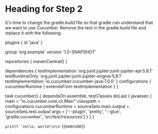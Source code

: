 # Heading for Step 2

It's time to change the gradle.build file so that gradle can understand that we want to use Cucumber. Remove the text in the gradle.build file and replace it with the following: 

plugins {
    id 'java'
}

group 'org.example'
version '1.0-SNAPSHOT'

repositories {
    mavenCentral()
}

dependencies {
    testImplementation 'org.junit.jupiter:junit-jupiter-api:5.8.1'
    testRuntimeOnly 'org.junit.jupiter:junit-jupiter-engine:5.8.1'
    testImplementation 'io.cucumber:cucumber-java:7.0.0'
}
configurations {
    cucumberRuntime {
        extendsFrom testImplementation
    }
}

task cucumber() {
    dependsOn assemble, testClasses
    doLast {
        javaexec {
            main = "io.cucumber.core.cli.Main"
            classpath = configurations.cucumberRuntime + sourceSets.main.output + sourceSets.test.output
            args = ['--plugin', 'pretty', '--glue', 'gradle.cucumber', 'src/test/resources']
        }
    }
}

`printf 'Jello, world!\n\n'`{{execute}}

